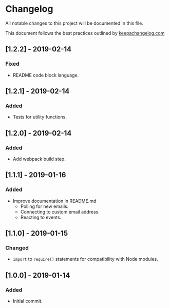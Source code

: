 # Changelog
All notable changes to this project will be documented in this file.

This document follows the best practices outlined by [keepachangelog.com](https://keepachangelog.com/en/1.0.0/)

## [1.2.2] - 2019-02-14
### Fixed
- README code block language.



## [1.2.1] - 2019-02-14
### Added
- Tests for utility functions.



## [1.2.0] - 2019-02-14
### Added
- Add webpack build step.



## [1.1.1] - 2019-01-16
### Added
- Improve documentation in README.md
    - Polling for new emails.
    - Connecting to custom email address.
    - Reacting to events.



## [1.1.0] - 2019-01-15
### Changed
- `import` to `require()` statements for compatibility with Node modules.



## [1.0.0] - 2019-01-14
### Added
- Initial commit.